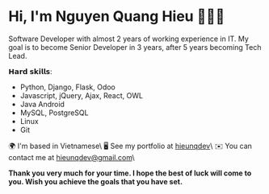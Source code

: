 # Hi, I'm Nguyen Quang Hieu 👨🏻‍💻

<!-- <img src="images/cover_profile.jpg" height="518px"> -->

Software Developer with almost 2 years of working experience in IT. My goal is to become Senior Developer in 3 years, after 5 years becoming Tech Lead.

𝗛𝗮𝗿𝗱 𝘀𝗸𝗶𝗹𝗹𝘀:
- Python, Django, Flask, Odoo
- Javascript, jQuery, Ajax, React, OWL
- Java Android
- MySQL, PostgreSQL
- Linux
- Git

🌍 I'm based in Vietnamese\\
🖥️ See my portfolio at [hieunqdev](https://www.linkedin.com/in/hieu-nguyen-2070962b3/)\\ 
✉️ You can contact me at [hieunqdev@gmail.com](mailto:hieunqdev@gmail.com)\\ 

**Thank you very much for your time. I hope the best of luck will come to you. Wish you achieve the goals that you have set.**
